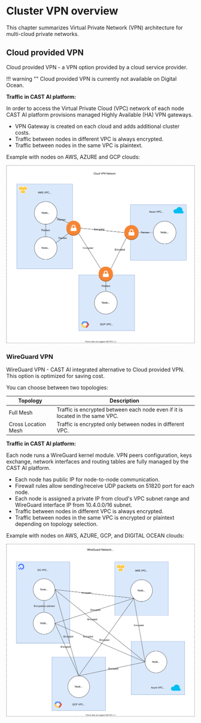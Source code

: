 # Cluster VPN overview

This chapter summarizes Virtual Private Network (VPN) architecture for multi-cloud private networks.

## Cloud provided VPN

Cloud provided VPN - a VPN option provided by a cloud service provider.

!!! warning ""
    Cloud provided VPN is currently not available on Digital Ocean.

**Traffic in CAST AI platform:**

In order to access the Virtual Private Cloud (VPC) network of each node CAST AI platform
provisions managed Highly Available (HA) VPN gateways.

- VPN Gateway is created on each cloud and adds additional cluster costs.
- Traffic between nodes in different VPC is always encrypted.
- Traffic between nodes in the same VPC is plaintext.

Example with nodes on AWS, AZURE and GCP clouds:

![](vpn-overview/cloudvpn.svg)

### WireGuard VPN

WireGuard VPN - CAST AI integrated alternative to Cloud provided VPN. This option is optimized for saving cost.

You can choose between two topologies:

| Topology | Description |
|---|---|
| Full Mesh | Traffic is encrypted between each node even if it is located in the same VPC. |
| Cross Location Mesh | Traffic is encrypted only between nodes in different VPC. |

**Traffic in CAST AI platform:**

Each node runs a WireGuard kernel module. VPN peers configuration, keys exchange, network interfaces
and routing tables are fully managed by the CAST AI platform.

- Each node has public IP for node-to-node communication.
- Firewall rules allow sending/receive UDP packets on 51820 port for each node.
- Each node is assigned a private IP from cloud's VPC subnet range and WireGuard interface IP
from 10.4.0.0/16 subnet.
- Traffic between nodes in different VPC is always encrypted.
- Traffic between nodes in the same VPC is encrypted or plaintext depending on topology selection.

Example with nodes on AWS, AZURE, GCP, and DIGITAL OCEAN clouds:

![](vpn-overview/wireguard.svg)
